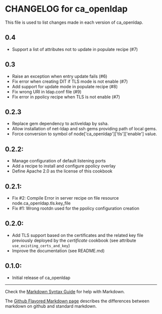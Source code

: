 # CHANGELOG for ca_openldap

This file is used to list changes made in each version of ca_openldap.

## 0.4
* Support a list of attributes not to update in populate recipe (#7)

## 0.3
* Raise an exception when entry update fails (#6)
* Fix error when creating DIT if TLS mode is not enable (#7)
* Add support for update mode in populate recipe (#8)
* Fix wrong URI in ldap.conf file (#9)
* Fix error in ppolicy recipe when TLS is not enable (#7)

## 0.2.3
* Replace gem dependency to activeldap by ssha.
* Allow installation of net-ldap and ssh gems providing path of local gems.
* Force conversion to symbol of node['ca_openldap']['tls']['enable'] value.

## 0.2.2:
* Manage configuration of default listening ports
* Add a recipe to install and configure ppolicy overlay
* Define Apache 2.0 as the license of this cookbook

## 0.2.1:

* Fix #2: Compile Error in server recipe on file resource node.ca_openldap.tls.key_file
* Fix #1: Wrong rootdn used for the ppolicy configuration creation

## 0.2.0:

* Add TLS support based on the certificates and the related key file 
previously deployed by the _certificate_ cookbook (see attribute `use_existing_certs_and_key`)
* Improve the documentation (see README.md)

## 0.1.0:

* Initial release of ca_openldap

- - -
Check the [Markdown Syntax Guide](http://daringfireball.net/projects/markdown/syntax) for help with Markdown.

The [Github Flavored Markdown page](http://github.github.com/github-flavored-markdown/) describes the differences between markdown on github and standard markdown.
